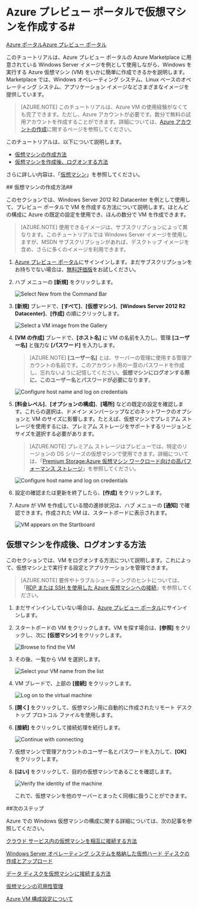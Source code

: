 ﻿<properties 
	pageTitle="Windows を実行する仮想マシンを Azure プレビュー ポータルで作成する" 
	description="Windows を実行する Azure 仮想マシン (VM) を、Azure プレビュー ポータルの Azure Marketplace を利用して作成する方法について説明します。" 
	services="virtual-machines" 
	documentationCenter="" 
	authors="dlepow" 
	manager="timlt"/>

<tags 
	ms.service="virtual-machines" 
	ms.workload="infrastructure-services" 
	ms.tgt_pltfrm="vm-windows" 
	ms.devlang="na" 
	ms.topic="article" 
	ms.date="01/13/2015" 
	ms.author="danlep,kathydav,rasquill"/>

<!---ワークフローが混乱する可能性があります。**[すべての価格レベルを参照]** を使用して正しいサイズを選択し、そのウィンドウと **[推奨された価格レベル]** ウィンドウ上の [選択] をクリックする必要があります。それを実行した後でも、Premium ストレージ アカウントが選択されなかったようです。VM に使用されるストレージ アカウントの種類を調べたときは、'standard GRS' が表示されました。 
-->

<!-- Preview portal screenshots getting a little out of date. Please refresh at next update.
-->

# Azure プレビュー ポータルで仮想マシンを作成する#

<div class="dev-center-tutorial-selector sublanding"><a href="/ja-jp/documentation/articles/virtual-machines-windows-tutorial/" title="Azure Portal">Azure ポータル</a><a href="/ja-jp/documentation/articles/virtual-machines-windows-tutorial-azure-preview/" title="Azure Preview Portal" class="current">Azure プレビュー ポータル</a></div>

このチュートリアルは、Azure プレビュー ポータルの Azure Marketplace に用意されている Windows Server イメージを例として使用しながら、Windows を実行する Azure 仮想マシン (VM) をいかに簡単に作成できるかを説明します。Marketplace では、Windows オペレーティング システム、Linux ベースのオペレーティング システム、アプリケーション イメージなどさまざまなイメージを提供しています。 

> [AZURE.NOTE] このチュートリアルは、Azure VM の使用経験がなくても完了できます。ただし、Azure アカウントが必要です。数分で無料の試用アカウントを作成することができます。詳細については、[Azure アカウントの作成](http://azure.microsoft.com/develop/php/tutorials/create-a-windows-azure-account/)に関するページを参照してください。 

このチュートリアルは、以下について説明します。

- [仮想マシンの作成方法](#createvirtualmachine)
- [仮想マシンを作成後、ログオンする方法](#logon)

さらに詳しい内容は、「[仮想マシン](http://go.microsoft.com/fwlink/p/?LinkID=271224)」を参照してください。


##<a id="createvirtualmachine"> </a>仮想マシンの作成方法##

このセクションでは、Windows Server 2012 R2 Datacenter を例として使用して、プレビュー ポータルで VM を作成する方法について説明します。ほとんどの構成に Azure の既定の設定を使用でき、ほんの数分で VM を作成できます。

> [AZURE.NOTE] 使用できるイメージは、サブスクリプションによって異なります。このチュートリアルでは Windows Server イメージを使用しますが、MSDN サブスクリプションがあれば、デスクトップ イメージを含め、さらに多くのイメージを利用できます。 
 

1. [Azure プレビュー ポータル](https://portal.azure.com)にサインインします。まだサブスクリプションをお持ちでない場合は、[無料評価版](http://azure.microsoft.com/pricing/free-trial/)をお試しください。

2. ハブ メニューの **[新規]** をクリックします。

	![Select New from the Command Bar](./media/virtual-machines-windows-tutorial-azure-preview/new_button_preview_portal.png)

3. **[新規]** ブレードで、**[すべて]**、**[仮想マシン]**、**[Windows Server 2012 R2 Datacenter]**、**[作成]** の順にクリックします。

	![Select a VM image from the Gallery](./media/virtual-machines-windows-tutorial-azure-preview/image_gallery_preview_portal.png)
	
4. **[VM の作成]** ブレードで、**[ホスト名]** に VM の名前を入力し、管理 **[ユーザー名]** と強力な **[パスワード]** を入力します。  

	>[AZURE.NOTE] **[ユーザー名]** とは、サーバーの管理に使用する管理アカウントの名前です。このアカウント用の一意のパスワードを作成し、忘れないように記憶してください。**仮想マシンにログオンする際に、このユーザー名とパスワードが必要になります**。
	

	![Configure host name and log on credentials](./media/virtual-machines-windows-tutorial-azure-preview/create_vm_name_pwd_preview_portal.png)
	
	
5. **[料金レベル]**、**[オプションの構成]**、**[場所]** などの既定の設定を確認します。これらの選択は、ドメイン メンバーシップなどのネットワークのオプションと VM のサイズに影響します。たとえば、仮想マシンでプレミアム ストレージを使用するには、プレミアム ストレージをサポートするリージョンとサイズを選択する必要があります。 

	>[AZURE.NOTE] プレミアム ストレージはプレビューでは、特定のリージョンの DS シリーズの仮想マシンで使用できます。詳細については、「[Premium Storage:Azure 仮想マシン ワークロード向けの高パフォーマンス ストレージ](http://azure.microsoft.com/documentation/articles/storage-premium-storage-preview-portal/)」を参照してください。

	![Configure host name and log on credentials](./media/virtual-machines-windows-tutorial-azure-preview/create_vm_preview_portal.png)
	
6. 設定の確認または更新を終了したら、**[作成]** をクリックします。	

7. Azure が VM を作成している間の進捗状況は、ハブ メニューの **[通知]** で確認できます。作成された VM は、スタートボードに表示されます。

	![VM appears on the Startboard](./media/virtual-machines-windows-tutorial-azure-preview/vm_startboard_preview_portal.png)

## <a id="logon"> </a>仮想マシンを作成後、ログオンする方法 ##

このセクションでは、VM をログオンする方法について説明します。これによって、仮想マシン上で実行する設定とアプリケーションを管理できます。

>[AZURE.NOTE] 要件やトラブルシューティングのヒントについては、「[RDP または SSH を使用した Azure 仮想マシンへの接続](http://go.microsoft.com/fwlink/p/?LinkId=398294)」を参照してください。

1. まだサインインしていない場合は、[Azure プレビュー ポータル](https://portal.azure.com)にサインインします。

2. スタートボードの VM をクリックします。VM を探す場合は、**[参照]** をクリックし、次に **[仮想マシン]** をクリックします。 

	![Browse to find the VM](./media/virtual-machines-windows-tutorial-azure-preview/browse_vm_preview_portal.png)

3. その後、一覧から VM を選択します。 

	![Select your VM name from the list](./media/virtual-machines-windows-tutorial-azure-preview/vm_select_preview_portal.png)

4. VM ブレードで、上部の **[接続]** をクリックします。

	![Log on to the virtual machine](./media/virtual-machines-windows-tutorial-azure-preview/connect_vm_preview_portal.png)

5. **[開く]** をクリックして、仮想マシン用に自動的に作成されたリモート デスクトップ プロトコル ファイルを使用します。
	
6. **[接続]** をクリックして接続処理を続行します。

	![Continue with connecting](./media/virtual-machines-log-on-windows-server/connectpublisher.png)

7. 仮想マシンで管理アカウントのユーザー名とパスワードを入力して、**[OK]** をクリックします。
	
8. **[はい]** をクリックして、目的の仮想マシンであることを確認します。

	![Verify the identity of the machine](./media/virtual-machines-log-on-windows-server/connectverify.png)

	これで、仮想マシンを他のサーバーとまったく同様に扱うことができます。

##次のステップ 

Azure での Windows 仮想マシンの構成に関する詳細については、次の記事を参照してください。

[クラウド サービス内の仮想マシンを相互に接続する方法](http://azure.microsoft.com/documentation/articles/cloud-services-connect-virtual-machine/)

[Windows Server オペレーティング システムを格納した仮想ハード ディスクの作成とアップロード](http://azure.microsoft.com/documentation/articles/virtual-machines-create-upload-vhd-windows-server/)

[データ ディスクを仮想マシンに接続する方法](http://azure.microsoft.com/documentation/articles/storage-windows-attach-disk/)

[仮想マシンの可用性管理](http://azure.microsoft.com/documentation/articles/manage-availability-virtual-machines/)

[Azure VM 構成設定について](http://msdn.microsoft.com/library/azure/dn763935.aspx)

[仮想マシンの作成方法]: #custommachine
[仮想マシンを作成後、ログオンする方法]: #logon

<!--HONumber=45--> 
